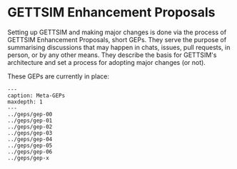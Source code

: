 # GETTSIM Enhancement Proposals

Setting up GETTSIM and making major changes is done via the process of GETTSIM
Enhancement Proposals, short GEPs. They serve the purpose of summarising discussions
that may happen in chats, issues, pull requests, in person, or by any other means. They
describe the basis for GETTSIM's architecture and set a process for adopting major
changes (or not).

These GEPs are currently in place:

```{toctree}
---
caption: Meta-GEPs
maxdepth: 1
---
../geps/gep-00
../geps/gep-01
../geps/gep-02
../geps/gep-03
../geps/gep-04
../geps/gep-05
../geps/gep-06
../geps/gep-x
```
